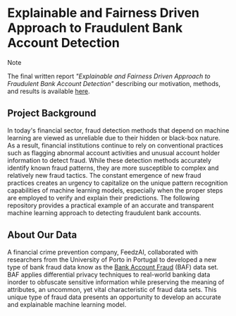 # Explainable and Fairness Driven Approach to Fraudulent Bank Account Detection
>[!NOTE]
> The final written report *"Explainable and Fairness Driven Approach to Fraudulent Bank Account Detection"* describing our motivation, methods, and results is available [here](Final_Report.pdf).

## Project Background

In today's financial sector, fraud detection methods that depend on machine learning are viewed as unreliable due to their hidden or black-box nature. As a result, financial institutions continue to rely on conventional practices such as flagging abnormal account activities and unusual account holder information to detect fraud. While these detection methods accurately identify known fraud patterns, they are more susceptible to complex and relatively new fraud tactics. The constant emergence of new fraud practices creates an urgency to capitalize on the unique pattern recognition capabilities of machine learning models, especially when the proper steps are employed to verify and explain their predictions. The following repository provides a practical example of an accurate and transparent machine learning approach to detecting fraudulent bank accounts.

## About Our Data 

A financial crime prevention company, FeedzAI, collaborated with researchers from the University of Porto in Portugal to developed a new type of bank fraud data know as the [Bank Account Fraud](https://www.kaggle.com/datasets/sgpjesus/bank-account-fraud-dataset-neurips-2022) (BAF) data set. BAF applies differential privacy techniques to real-world banking data inorder to obfuscate sensitive information while preserving the meaning of attributes, an uncommon, yet vital characteristic of fraud data sets. This unique type of fraud data presents an opportunity to develop an accurate and explainable machine learning model.


